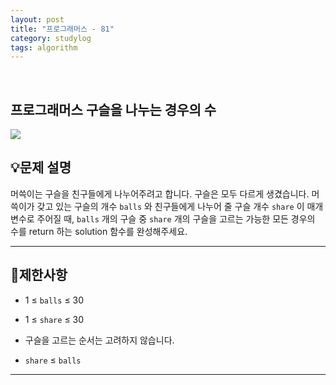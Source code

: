 ```yaml
---
layout: post
title: "프로그래머스 - 81"
category: studylog
tags: algorithm
---
```


<br>

## 프로그래머스 구슬을 나누는 경우의 수


![](https://velog.velcdn.com/images/dlsdud9098/post/e1464da6-734f-4172-a5d3-8df73b71a328/image.png)
## 💡문제 설명
머쓱이는 구슬을 친구들에게 나누어주려고 합니다. 구슬은 모두 다르게 생겼습니다. 머쓱이가 갖고 있는 구슬의 개수 ```balls```
와 친구들에게 나누어 줄 구슬 개수 ```share```
이 매개변수로 주어질 때, ```balls```
개의 구슬 중 ```share```
개의 구슬을 고르는 가능한 모든 경우의 수를 return 하는 solution 함수를 완성해주세요.


---




## 🚫제한사항


* 1 ≤ ```balls```
 ≤ 30




* 1 ≤ ```share```
 ≤ 30




* 구슬을 고르는 순서는 고려하지 않습니다.




* ```share```
 ≤ ```balls```






---


